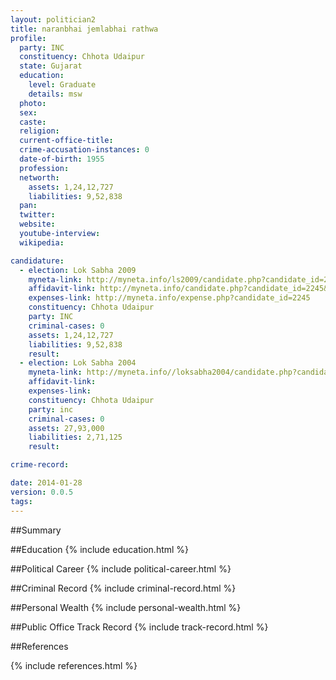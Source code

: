 ```yaml
---
layout: politician2
title: naranbhai jemlabhai rathwa
profile: 
  party: INC
  constituency: Chhota Udaipur
  state: Gujarat
  education: 
    level: Graduate
    details: msw
  photo: 
  sex: 
  caste: 
  religion: 
  current-office-title: 
  crime-accusation-instances: 0
  date-of-birth: 1955
  profession: 
  networth: 
    assets: 1,24,12,727
    liabilities: 9,52,838
  pan: 
  twitter: 
  website: 
  youtube-interview: 
  wikipedia: 

candidature: 
  - election: Lok Sabha 2009
    myneta-link: http://myneta.info/ls2009/candidate.php?candidate_id=2245
    affidavit-link: http://myneta.info/candidate.php?candidate_id=2245&scan=original
    expenses-link: http://myneta.info/expense.php?candidate_id=2245
    constituency: Chhota Udaipur 
    party: INC
    criminal-cases: 0
    assets: 1,24,12,727
    liabilities: 9,52,838
    result:  
  - election: Lok Sabha 2004
    myneta-link: http://myneta.info//loksabha2004/candidate.php?candidate_id=1082
    affidavit-link: 
    expenses-link: 
    constituency: Chhota Udaipur 
    party: inc
    criminal-cases: 0
    assets: 27,93,000
    liabilities: 2,71,125
    result:  

crime-record: 

date: 2014-01-28
version: 0.0.5
tags: 
---
```

##Summary


##Education
{% include education.html %}


##Political Career
{% include political-career.html %}


##Criminal Record
{% include criminal-record.html %}


##Personal Wealth
{% include personal-wealth.html %}


##Public Office Track Record
{% include track-record.html %}


##References


{% include references.html %}